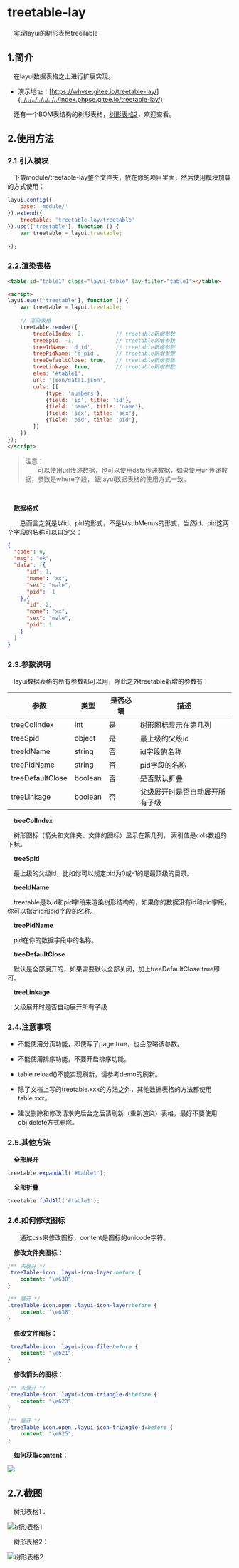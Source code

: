 # treetable-lay
&emsp;实现layui的树形表格treeTable

## 1.简介
&emsp;在layui数据表格之上进行扩展实现。

- 演示地址：[https://whvse.gitee.io/treetable-lay/](../../../../../../../index.phpse.gitee.io/treetable-lay/)


&emsp;还有一个BOM表结构的树形表格，[树形表格2](../../../../../../../index.phpee.com/whvse/treetable)，欢迎查看。

## 2.使用方法

### 2.1.引入模块
&emsp;下载module/treetable-lay整个文件夹，放在你的项目里面，然后使用模块加载的方式使用：
```javascript
layui.config({
    base: 'module/'
}).extend({
    treetable: 'treetable-lay/treetable'
}).use(['treetable'], function () {
    var treetable = layui.treetable;
    
});
```

### 2.2.渲染表格
```html
<table id="table1" class="layui-table" lay-filter="table1"></table>

<script>
layui.use(['treetable'], function () {
    var treetable = layui.treetable;
    
    // 渲染表格
    treetable.render({
        treeColIndex: 2,          // treetable新增参数
        treeSpid: -1,             // treetable新增参数
        treeIdName: 'd_id',       // treetable新增参数
        treePidName: 'd_pid',     // treetable新增参数
        treeDefaultClose: true,   // treetable新增参数
        treeLinkage: true,        // treetable新增参数
        elem: '#table1',
        url: 'json/data1.json',
        cols: [[
            {type: 'numbers'},
            {field: 'id', title: 'id'},
            {field: 'name', title: 'name'},
            {field: 'sex', title: 'sex'},
            {field: 'pid', title: 'pid'},
        ]]
    });
});
</script>

```

> 注意：<br>
> &emsp;&emsp;可以使用url传递数据，也可以使用data传递数据，如果使用url传递数据，参数是where字段，
> 跟layui数据表格的使用方式一致。

<br/>

&emsp;**数据格式**

&emsp;&emsp;总而言之就是以id、pid的形式，不是以subMenus的形式，当然id、pid这两个字段的名称可以自定义：
```json
{
  "code": 0,
  "msg": "ok",
  "data": [{
      "id": 1,
      "name": "xx",
      "sex": "male",
      "pid": -1
    },{
      "id": 2,
      "name": "xx",
      "sex": "male",
      "pid": 1
    }
  ]
}
```

### 2.3.参数说明
&emsp;layui数据表格的所有参数都可以用，除此之外treetable新增的参数有：

 参数 | 类型 | 是否必填 | 描述 |
 --- | --- | --- | ---
 treeColIndex | int | 是 | 树形图标显示在第几列
 treeSpid | object | 是 | 最上级的父级id
 treeIdName | string | 否 | id字段的名称
 treePidName | string | 否 | pid字段的名称
 treeDefaultClose | boolean | 否 | 是否默认折叠
 treeLinkage | boolean | 否 | 父级展开时是否自动展开所有子级


&emsp;**treeColIndex**

&emsp;树形图标（箭头和文件夹、文件的图标）显示在第几列， 索引值是cols数组的下标。

&emsp;**treeSpid**

&emsp;最上级的父级id，比如你可以规定pid为0或-1的是最顶级的目录。
 
&emsp;**treeIdName**

&emsp;treetable是以id和pid字段来渲染树形结构的，如果你的数据没有id和pid字段，你可以指定id和pid字段的名称。

&emsp;**treePidName**

&emsp;pid在你的数据字段中的名称。


&emsp;**treeDefaultClose**

&emsp;默认是全部展开的，如果需要默认全部关闭，加上treeDefaultClose:true即可。

&emsp;**treeLinkage**

&emsp;父级展开时是否自动展开所有子级


### 2.4.注意事项

- 不能使用分页功能，即使写了page:true，也会忽略该参数。

- 不能使用排序功能，不要开启排序功能。
- table.reload()不能实现刷新，请参考demo的刷新。
- 除了文档上写的treetable.xxx的方法之外，其他数据表格的方法都使用table.xxx。
- 建议删除和修改请求完后台之后请刷新（重新渲染）表格，最好不要使用obj.delete方式删除。

### 2.5.其他方法

&emsp;**全部展开**
```javascript
treetable.expandAll('#table1');
```
 
&emsp;**全部折叠**
 ```javascript
treetable.foldAll('#table1');
```

### 2.6.如何修改图标

&emsp;&emsp;通过css来修改图标，content是图标的unicode字符。

&emsp;**修改文件夹图标：**
```css
/** 未展开 */
.treeTable-icon .layui-icon-layer:before {
    content: "\e638";
}

/** 展开 */
.treeTable-icon.open .layui-icon-layer:before {
    content: "\e638";
}
```

&emsp;**修改文件图标：**
```css
.treeTable-icon .layui-icon-file:before {
    content: "\e621";
}
```

&emsp;**修改箭头的图标：**
```css
/** 未展开 */
.treeTable-icon .layui-icon-triangle-d:before {
    content: "\e623";
}

/** 展开 */
.treeTable-icon.open .layui-icon-triangle-d:before {
    content: "\e625";
}
```

&emsp;**如何获取content：**

![](../../../../../../../index.php.sinaimg.cn/large/006a7GCKgy1ftjutx5bk0j30pq0ht40b.jpg)



## 2.7.截图

&emsp;树形表格1：

![树形表格1](../../../../../../../index.php.sinaimg.cn/large/006a7GCKly1ftisynlfq0j30ng0g3t9b.jpg)

&emsp;树形表格2：

![树形表格2](../../../../../../../index.php.sinaimg.cn/large/006a7GCKgy1ftgdebdnsmj30ux0qktbc.jpg)

